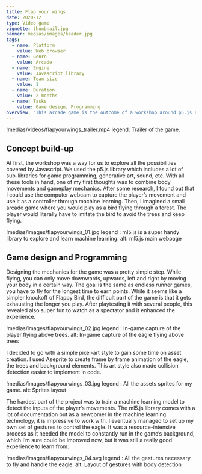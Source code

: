 ```yaml
---
title: Flap your wings
date: 2020-12
type: Video game
vignette: thumbnail.jpg
banner: medias/images/header.jpg
tags:
  - name: Platform
    value: Web browser
  - name: Genre
    value: Arcade
  - name: Engine
    value: Javascript library
  - name: Team size
    value: 1
  - name: Duration
    value: 2 months
  - name: Tasks
    value: Game design, Programming
overview: "This arcade game is the outcome of a workshop around p5.js and its libraries. You play as an eagle flying through a forest and must use body movement to keep flying and avoid trees along the way. It was an interesting concept and prototype to work with and explore ml5.js for machine learning and p5.play for simple Javascript game engine."
---
```


!medias/videos/flapyourwings_trailer.mp4
  legend: Trailer of the game.

## Concept build-up

At first, the workshop was a way for us to explore all the possibilities covered by Javascript. We used the p5.js library which includes a lot of sub-libraries for game programming, generative art, sound, etc. With all these tools in hand, one of my first thoughts was to combine body movements and gameplay mechanics. After some research, I found out that I could use the computer webcam to capture the player’s movement and use it as a controller through machine learning.
Then, I imagined a small arcade game where you would play as a bird flying through a forest. The player would literally have to imitate the bird to avoid the trees and keep flying.

!medias/images/flapyourwings_01.jpg
  legend : ml5.js is a super handy library to explore and learn machine learning.
  alt: ml5.js main webpage

## Game design and Programming

Designing the mechanics for the game was a pretty simple step. While flying, you can only move downwards, upwards, left and right by moving your body in a certain way. The goal is the same as endless runner games, you have to fly for the longest time to earn points.
While it seems like a simpler knockoff of Flappy Bird, the difficult part of the game is that it gets exhausting the longer you play. After playtesting it with several people, this revealed also super fun to watch as a spectator and it enhanced the experience.

!medias/images/flapyourwings_02.jpg
  legend : In-game capture of the player flying above trees.
  alt: In-game capture of the eagle flying above trees

I decided to go with a simple pixel-art style to gain some time on asset creation. I used Aseprite to create frame by frame animation of the eagle, the trees and background elements. This art style also made collision detection easier to implement in code.

!medias/images/flapyourwings_03.jpg
  legend : All the assets sprites for my game.
  alt: Sprites layout

The hardest part of the project was to train a machine learning model to detect the inputs of the player’s movements. The ml5.js library comes with a lot of documentation but as a newcomer in the machine learning technology, it is impressive to work with. I eventually managed to set up my own set of gestures to control the eagle.
It was a resource-intensive process as it needed the model to constantly run in the game’s background, which I’m sure could be improved now, but it was still a really good experience to learn from.

!medias/images/flapyourwings_04.svg
  legend : All the gestures necessary to fly and handle the eagle.
  alt: Layout of gestures with body detection
